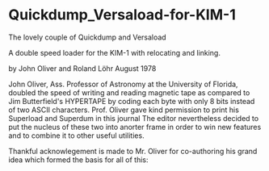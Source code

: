 # Quickdump_Versaload-for-KIM-1

The lovely couple of Quickdump and Versaload

A double speed loader for the KIM-1 with relocating and linking.

by John Oliver and Roland Löhr August 1978

John Oliver, Ass. Professor of Astronomy at the University of Florida, doubled the speed of writing and reading magnetic tape as compared to Jim Butterfield's HYPERTAPE  by coding each byte with only 8 bits instead of two ASCII characters. Prof. Oliver gave kind permission to print his Superload and Superdum in this journal The editor nevertheless decided to put the nucleus of these two into anorter frame in order to win new features and to combine it to other useful utilities.

Thankful acknowlegement is made to Mr. Oliver for co-authoring his grand idea which formed the basis for all of this:
